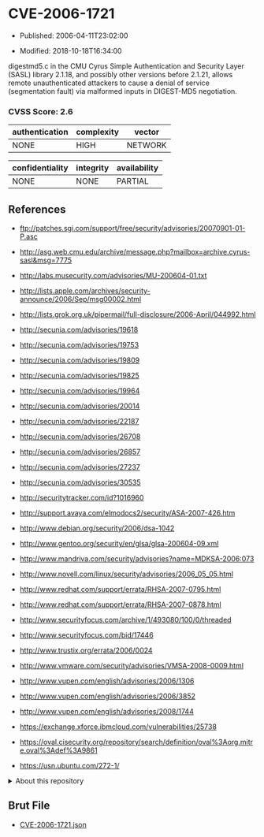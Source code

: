 # CVE-2006-1721

- Published: 2006-04-11T23:02:00

- Modified: 2018-10-18T16:34:00

digestmd5.c in the CMU Cyrus Simple Authentication and Security Layer (SASL) library 2.1.18, and possibly other versions before 2.1.21, allows remote unauthenticated attackers to cause a denial of service (segmentation fault) via malformed inputs in DIGEST-MD5 negotiation.

### CVSS Score: **2.6**

| authentication | complexity | vector |
| --- | --- | --- |
| NONE | HIGH | NETWORK |

| confidentiality | integrity | availability |
| --- | --- | --- |
| NONE | NONE | PARTIAL |

## References

* ftp://patches.sgi.com/support/free/security/advisories/20070901-01-P.asc

* http://asg.web.cmu.edu/archive/message.php?mailbox=archive.cyrus-sasl&msg=7775

* http://labs.musecurity.com/advisories/MU-200604-01.txt

* http://lists.apple.com/archives/security-announce/2006/Sep/msg00002.html

* http://lists.grok.org.uk/pipermail/full-disclosure/2006-April/044992.html

* http://secunia.com/advisories/19618

* http://secunia.com/advisories/19753

* http://secunia.com/advisories/19809

* http://secunia.com/advisories/19825

* http://secunia.com/advisories/19964

* http://secunia.com/advisories/20014

* http://secunia.com/advisories/22187

* http://secunia.com/advisories/26708

* http://secunia.com/advisories/26857

* http://secunia.com/advisories/27237

* http://secunia.com/advisories/30535

* http://securitytracker.com/id?1016960

* http://support.avaya.com/elmodocs2/security/ASA-2007-426.htm

* http://www.debian.org/security/2006/dsa-1042

* http://www.gentoo.org/security/en/glsa/glsa-200604-09.xml

* http://www.mandriva.com/security/advisories?name=MDKSA-2006:073

* http://www.novell.com/linux/security/advisories/2006_05_05.html

* http://www.redhat.com/support/errata/RHSA-2007-0795.html

* http://www.redhat.com/support/errata/RHSA-2007-0878.html

* http://www.securityfocus.com/archive/1/493080/100/0/threaded

* http://www.securityfocus.com/bid/17446

* http://www.trustix.org/errata/2006/0024

* http://www.vmware.com/security/advisories/VMSA-2008-0009.html

* http://www.vupen.com/english/advisories/2006/1306

* http://www.vupen.com/english/advisories/2006/3852

* http://www.vupen.com/english/advisories/2008/1744

* https://exchange.xforce.ibmcloud.com/vulnerabilities/25738

* https://oval.cisecurity.org/repository/search/definition/oval%3Aorg.mitre.oval%3Adef%3A9861

* https://usn.ubuntu.com/272-1/

<details>
<summary>About this repository</summary> 

  This repository is part of the project [Live Hack CVE](https://github.com/Live-Hack-CVE). Main website can be found [www.live-hack.org](https://www.live-hack.org) 
  
  Made by [Sn0wAlice](https://github.com/Sn0wAlice) for the people that care about security and need to have a feed of the latest CVEs. Hope you enjoy it, don't forget to star the repo and follow me on [Twitter](https://twitter.com/Sn0wAlice) and [Github](https://github.com/Sn0wAlice). And that is my [personnal website](https://www.alice-snow.me/)

  - [Home Page](https://github.com/Live-Hack-CVE)
  - [Framework](https://github.com/Live-Hack-CVE/cve-framework)
  - [CVE database](https://github.com/Live-Hack-CVE/full_database)
  - [Changelog](https://github.com/Live-Hack-CVE/Changelog)
</details>

## Brut File

* [CVE-2006-1721.json](https://raw.githubusercontent.com/Live-Hack-CVE/full_database/main/cves/2006/CVE-2006-1721.json)

